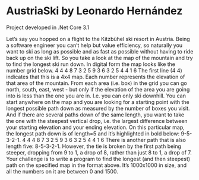 # AustriaSki by Leonardo Hernández
Project developed in .Net Core 3.1

Let’s say you hopped on a flight to the Kitzbühel ski resort in Austria. Being a software engineer you
can’t help but value efficiency, so naturally you want to ski as long as possible and as fast as possible
without having to ride back up on the ski lift. So you take a look at the map of the mountain and try
to find the longest ski run down.
In digital form the map looks like the number grid below.
4 4
4 8 7 3
2 5 9 3
6 3 2 5
4 4 1 6
The first line (4 4) indicates that this is a 4x4 map. Each number represents the elevation of that area
of the mountain. From each area (i.e. box) in the grid you can go north, south, east, west - but only if
the elevation of the area you are going into is less than the one you are in. I.e. you can only ski
downhill. You can start anywhere on the map and you are looking for a starting point with the
longest possible path down as measured by the number of boxes you visit. And if there are several
paths down of the same length, you want to take the one with the steepest vertical drop, i.e. the
largest difference between your starting elevation and your ending elevation.
On this particular map, the longest path down is of length=5 and it’s highlighted in bold below: 9-5-
3-2-1.
4 4
4 8 7 3
2 5 9 3
6 3 2 5
4 4 1 6
There is another path that is also length five: 8-5-3-2-1. However, the tie is broken by the first path
being steeper, dropping from 9 to 1, a drop of 8, rather than just 8 to 1, a drop of 7.
Your challenge is to write a program to find the longest (and then steepest) path on the specified
map in the format above. It’s 1000x1000 in size, and all the numbers on it are between 0 and 1500.
